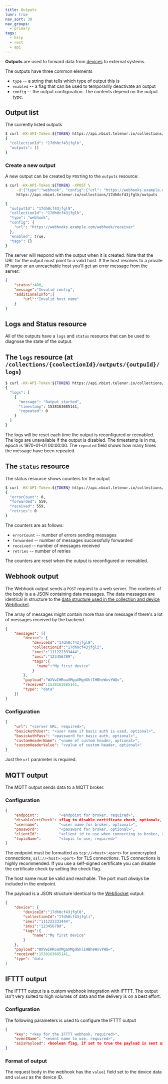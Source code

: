 ```yaml
---
title: Outputs
lunr: true
nav_sort: 30
nav_groups:
  - primary
tags:
  - http
  - rest
  - api
---
```


**Outputs** are used to forward data from [devices](devices.md) to external systems.

The outputs have three common elements
* `type` -- a string that tells which type of output this is
* `enabled` -- a flag that can be used to temporarily deactivate an output
* `config` -- the output configuration. The contents depend on the output type.

## Output list
The currently listed outputs
```bash
$ curl -HX-API-Token:${TOKEN} https://api.nbiot.telenor.io/collections/17dh0cf43jfglk/outputs
{
  "collectionId": "17dh0cf43jfglk",
  "outputs": []
}
```

### Create a new output

A new output can be created by `POST`ing to the `outputs` resource:

```bash
$ curl -HX-API-Token:${TOKEN} -XPOST \
     -d'{"type":"webhook", "config":{"url": "https://webhooks.example.com/webhook/receiver"}}' \
     https://api.nbiot.telenor.io/collections/17dh0cf43jfglk/outputs

{
  "outputId": "17dh0cf43jfgl9",
  "collectionId": "17dh0cf43jfglk",
  "type": "webhook",
  "config": {
    "url": "https://webhooks.example.com/webhook/receiver"
  },
  "enabled": true,
  "tags": {}
}
```

The server will respond with the output when it is created. Note that the URL for the output must point to a valid host. If the host resolves to a private IP range or an unreachable host you'll get an error message from the server:

```json
{
    "status":400,
    "message":"Invalid config",
    "additionalInfo":{
        "url":"Invalid host name"
    }
}
```

## Logs and Status resource

All of the outputs have a `logs` and `status` resource that can be used to
diagnose the state of the output.

## The `logs` resource (at `/collections/{coolectionId}/outputs/{outpuId}/logs`)

```bash
$ curl -HX-API-Token:${TOKEN} https://api.nbiot.telenor.io/collections/17dh0cf43jfglk/outputs/17dh0cf43jfgl9/logs
{
  "logs": [
    {
      "message": "Output started",
      "timestamp": 1538163685141,
      "repeated": 0
    }
  ]
}
```

The logs will be reset each time the output is reconfigured or reenabled. The logs are unavailable if the output is disabled.
The timestamp is in ms, epoch is 1970-01-01 00:00:00. The `repeated` field shows how many times the message have been repeated.

## The `status` resource

The status resource shows counters for the output

```bash
$ curl -HX-API-Token:${TOKEN} https://api.nbiot.telenor.io/collections/17dh0cf43jfglk/outputs/17dh0cf43jfgl9/status
{
  "errorCount": 0,
  "forwarded": 559,
  "received": 559,
  "retries": 0
}
```

The counters are as follows:
  * `errorCount` -- number of errors sending messages
  * `forwarded` -- number of messages successfully forwarded
  * `received` -- number of messages received
  * `retries` -- number of retries

The counters are reset when the output is reconfigured or reenabled.

## Webhook output

The Webhook output sends a `POST` request to a web server. The contents of the body is a a JSON containing data messages.
The data messages are identical in structure to the [data structure used in the collection and device WebSocket](collections.md).

The array of messages might contain more than one message if there's a lot of messages received by the backend.

```json
{
    "messages": [{
        "device": {
            "deviceId":"17dh0cf43jfgl8",
            "collectionId":"17dh0cf43jfgli",
            "imei":"111222333444",
            "imsi":"123456789",
            "tags":{
              "name":"My first device"
            }
        },
        "payload":"WXVwIHRoaXMgaXMgdGhlIHBheWxvYWQ=",
        "received":1538163685141,
        "type": "data"
    }]
}
```

### Configuration
```json
{
    "url": "<server URL, required>",
    "basicAuthUser": "<user name if basic auth is used, optional>",
    "basicAuthPass": "<password for basic auth, optional>",
    "customHeaderName": "<name of custom header, optional>",
    "customHeaderValue": "<value of custom header, optional>"
}
```

Just the `url` parameter is required.

## MQTT output

The MQTT output sends data to a MQTT broker.

### Configuration

```json
{
    "endpoint":         "<endpoint for broker, required>",
    "disableCertCheck": <flag to disable certificate check, optional>,
    "username":         "<user name for broker, optional>",
    "password":         "<password for broker, optional>",
    "clientId":         "<client id to use when connecting to broker, required>",
    "topicName":        "<topic to use, required>"
}
```
The endpoint must be formatted as `tcp://<host>:<port>` for unencrypted connections, `ssl://<host>:<port>` for TLS connections. TLS connections is highly recommended. If you use a self-signed certificate you can disable the certificate check by setting the check flag.

The host name must be valid and reachable. The port must *always* be included in the endpoint.

The payload is a JSON structure identical to the [WebSocket](devices.md) output:
```json
{
    "device": {
        "deviceId":"17dh0cf43jfgl8",
        "collectionId":"17dh0cf43jfgli",
        "imei":"111222333444",
        "imsi":"123456789",
        "tags":{
            "name":"My first device"
        }
    },
    "payload":"WXVwIHRoaXMgaXMgdGhlIHBheWxvYWQ=",
    "received":1538163685141,
    "type": "data
}
```

## IFTTT output
The IFTTT output is a custom webhook integration with IFTTT. The output isn't
very suited to high volumes of data and the delivery is on a best effort.

### Configuration

The following parameters is used to configure the IFTTT output

```json
{
    "key": "<key for the IFTTT webhook, required>",
    "eventName": "<event name to use, required>",
    "asIsPayload": <boolean flag, if set to true the payload is sent as is, optional>
}
```

### Format of output

The request body in the webhook has the `value1` field set to the device data and `value2` as the device ID.
